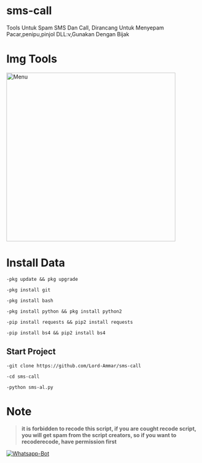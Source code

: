 # sms-call
Tools Untuk Spam SMS Dan Call, Dirancang Untuk Menyepam Pacar,penipu,pinjol DLL:v,Gunakan Dengan Bijak

# Img Tools
<img src="https://github.com/Lord-Ammar/sms-call/blob/main/IMG_20220205_123343.jpg" width="440" title="Menu" alt="Menu">
</p>

# Install Data 
```shell script
-pkg update && pkg upgrade
```

```shell script
-pkg install git
```

```shell script
-pkg install bash
```

```shell script
-pkg install python && pkg install python2
```

```shell script
-pip install requests && pip2 install requests
```

```shell script
-pip install bs4 && pip2 install bs4
```

## Start Project
```shell script
-git clone https://github.com/Lord-Ammar/sms-call
```

```shell script
-cd sms-call
```

```shell script
-python sms-al.py
```

# Note
> **it is forbidden to recode this script, if you are cought recode script, you will get spam from the script creators, so if you want to recoderecode, have permission first**

<p align="center">

<a href="#"><img title="Whatsapp-Bot" src="https://img.shields.io/badge/Author Whatsapp-green?colorA=%23ff0000&colorB=%23017e40&style=for-the-badge"></a>

</p>
